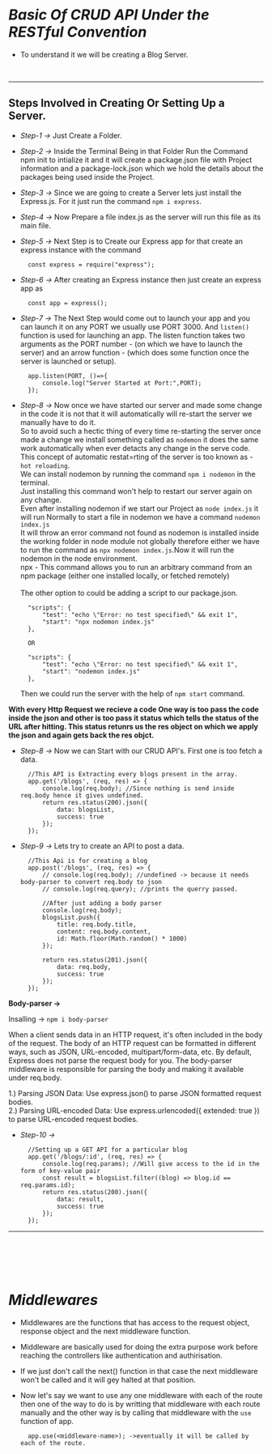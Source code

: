 # *Basic Of CRUD API Under the RESTful Convention*
- To understand it we will be creating a Blog Server.

<br>

---

## Steps Involved in Creating Or Setting Up a Server.
- *Step-1 ->* Just Create a Folder.

- *Step-2 ->* Inside the Terminal Being in that Folder Run the Command npm init to intialize it and it will create a package.json file with Project information and a package-lock.json which we hold the details about the packages being used inside the Project. 

- *Step-3 ->* Since we are going to create a Server lets just install the Express.js. For it just run the command `npm i express`.

- *Step-4 ->* Now Prepare a file index.js as the server will run this file as its main file.

- *Step-5 ->* Next Step is to Create our Express app for that create an express instance with the command

        const express = require("express");

- *Step-6 ->* After creating an Express instance then just create an express app as

        const app = express();

- *Step-7 ->* The Next Step would come out to launch your app and you can launch it on any PORT we usually use PORT 3000. And `listen()` function is used for launching an app.
    The listen function takes two arguments as the PORT number - (on which we have to launch the server) and an arrow function - (which does some function once the server is launched or setup).
    
        app.listen(PORT, ()=>{
            console.log("Server Started at Port:",PORT);
        });

- *Step-8 ->* Now once we have started our server and made some change in the code it is not that it will automatically will re-start the server we manually have to do it.<br>
    So to avoid such a hectic thing of every time re-starting the server once made a change we install something called as `nodemon` it does the same work automatically when ever detacts any change in the serve code. This concept of automatic restat=rting of the server is too known as - `hot reloading`.<br>
    We can install nodemon by running the command `npm i nodemon` in the terminal.<br>
    Just installing this command won't help to restart our server again on any change.<br>
    Even after installing nodemon if we start our Project as `node index.js` it will run Normally to start a file in nodemon we have a command `nodemon index.js`<br>
    It will throw an error command not found as nodemon is installed inside the working folder in node module not globally therefore either we have to run the command as
    `npx nodemon index.js`.Now it will run the nodemon in the node environment.<br>
    npx -  This command allows you to run an arbitrary command from an npm package (either one installed locally, or fetched remotely)<br><br>
    The other option to could be adding a script to our package.json.

        "scripts": {
            "test": "echo \"Error: no test specified\" && exit 1",
            "start": "npx nodemon index.js"
        },

        OR

        "scripts": {
            "test": "echo \"Error: no test specified\" && exit 1",
            "start": "nodemon index.js"
        },
    Then we could run the server with the help of `npm start` command.

**With every Http Request we recieve a code One way is too pass the code inside the json and other is too pass it status which tells the status of the URL after hitting. This status retunrs us the res object on which we apply the json and again gets back the res objct.**
- *Step-8 ->* Now we can Start with our CRUD API's. First one is too fetch a data.
        
        //This API is Extracting every blogs present in the array.
        app.get('/blogs', (req, res) => {
            console.log(req.body); //Since nothing is send inside req.body hence it gives undefined.
            return res.status(200).json({
                data: blogsList,
                success: true
            });
        });

- *Step-9 ->* Lets try to create an API to post a data.

        //This Api is for creating a blog
        app.post('/blogs', (req, res) => {
            // console.log(req.body); //undefined -> because it needs body-parser to convert req.body to json
            // console.log(req.query); //prints the querry passed.

            //After just adding a body parser
            console.log(req.body);
            blogsList.push({
                title: req.body.title, 
                content: req.body.content, 
                id: Math.floor(Math.random() * 1000)
            });

            return res.status(201).json({
                data: req.body,
                success: true
            });
        });

**Body-parser ->**

Insalling -> `npm i body-parser`

When a client sends data in an HTTP request, it's often included in the body of the request. The body of an HTTP request can be formatted in different ways, such as JSON, URL-encoded, multipart/form-data, etc. By default, Express does not parse the request body for you. The body-parser middleware is responsible for parsing the body and making it available under req.body.

1.) Parsing JSON Data: Use express.json() to parse JSON formatted request bodies.<br>
2.) Parsing URL-encoded Data: Use express.urlencoded({ extended: true }) to parse URL-encoded request bodies.

- *Step-10 ->* 

        //Setting up a GET API for a particular blog
        app.get('/blogs/:id', (req, res) => {
            console.log(req.params); //Will give access to the id in the form of key-value pair
            const result = blogsList.filter((blog) => blog.id == req.params.id);
            return res.status(200).json({
                data: result,
                success: true
            });
        });

---
<br><br>
---

# *Middlewares*
- Middlewares are the functions that has access to the request  object, response object and the next middleware function.

- Middleware are basically used for doing the extra purpose work before reaching the controllers like authentication and authirisation.

- If we just don't call the next() function in that case the next middleware won't be called and it will gey halted at that position.

- Now let's say we want to use any one middleware with each of the route then one of the way to do is by writting that middleware with each route manually and the other way is by calling that middleware with the `use` function of app.

        app.use(<middleware-name>); ->eventually it will be called by each of the route.
